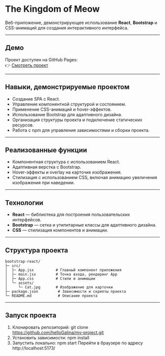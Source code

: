 # The Kingdom of Meow

Веб-приложение, демонстрирующее использование **React**, **Bootstrap** и CSS-анимаций для создания интерактивного интерфейса.

---

## Демо

Проект доступен на GitHub Pages:  
👉 [Смотреть проект](https://hellogalina.github.io/react-bootstrap-cat-card/)

---

## Навыки, демонстрируемые проектом

- Создание SPA с React.  
- Управление компонентной структурой и состоянием.  
- Применение CSS-анимаций и hover-эффектов.  
- Использование Bootstrap для адаптивного дизайна.  
- Организация структуры проекта и подключение статических ресурсов.  
- Работа с npm для управления зависимостями и сборки проекта.

---

## Реализованные функции

- Компонентная структура с использованием React.  
- Адаптивная верстка с Bootstrap.  
- Hover-эффекты и overlay на карточке изображения.  
- Стилизация с использованием CSS, включая анимацию увеличения изображения при наведении.

---

## Технологии

- **React** — библиотека для построения пользовательских интерфейсов.  
- **Bootstrap** — сетка и утилитарные классы для адаптивного дизайна.  
- **CSS** — стилизация компонентов и анимации.

---

## Структура проекта

```
bootstrap-react/
├─ src/
│  ├─ App.jsx          # Главный компонент приложения
│  ├─ main.jsx         # Точка входа, рендеринг App
│  ├─ App.css          # Стили и анимации
│  └─ assets/
│     └─ Cat.jpg       # Изображение для карточки
├─ package.json         # Зависимости и скрипты проекта
└─ README.md            # Описание проекта
```

---

## Запуск проекта

1. Клонировать репозиторий:
git clone https://github.com/helloGalina/my-project.git
2. Установить зависимости:
npm install
3. Запустить локально:
npm start
Перейти в браузере по адресу http://localhost:5173/
